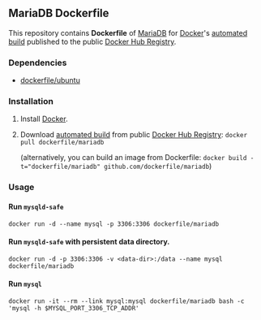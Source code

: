 ## MariaDB Dockerfile


This repository contains **Dockerfile** of [MariaDB](https://mariadb.org/) for [Docker](https://www.docker.com/)'s [automated build](https://registry.hub.docker.com/u/dockerfile/mariadb/) published to the public [Docker Hub Registry](https://registry.hub.docker.com/).


### Dependencies

* [dockerfile/ubuntu](http://dockerfile.github.io/#/ubuntu)


### Installation

1. Install [Docker](https://www.docker.com/).

2. Download [automated build](https://registry.hub.docker.com/u/dockerfile/mariadb/) from public [Docker Hub Registry](https://registry.hub.docker.com/): `docker pull dockerfile/mariadb`

   (alternatively, you can build an image from Dockerfile: `docker build -t="dockerfile/mariadb" github.com/dockerfile/mariadb`)


### Usage

#### Run `mysqld-safe`

    docker run -d --name mysql -p 3306:3306 dockerfile/mariadb

#### Run `mysqld-safe` with persistent data directory.

    docker run -d -p 3306:3306 -v <data-dir>:/data --name mysql dockerfile/mariadb

#### Run `mysql`

    docker run -it --rm --link mysql:mysql dockerfile/mariadb bash -c 'mysql -h $MYSQL_PORT_3306_TCP_ADDR'
